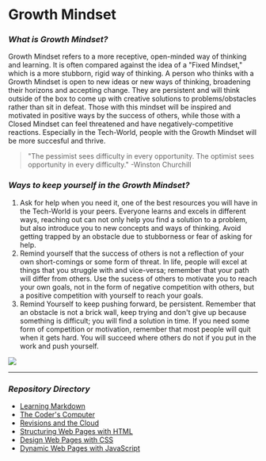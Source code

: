 # Growth Mindset


### ***What is Growth Mindset?***

Growth Mindset refers to a more receptive, open-minded way of thinking and learning. It is often compared against the idea of a "Fixed Mindset," which is a more stubborn, rigid way of thinking. A person who thinks with a Growth Mindset is open to new ideas or new ways of thinking, broadening their horizons and accepting change.  They are persistent and will think outside of the box to come up with creative solutions to problems/obstacles rather than sit in defeat. Those with this mindset will be inspired and motivated in positive ways by the success of others, while those with a Closed Mindset can feel threatened and have negatively-competitive reactions. Especially in the Tech-World, people with the Growth Mindset will be more succesful and thrive.


> "The pessimist sees difficulty in every opportunity. The optimist sees opportunity in every difficulty." -Winston Churchill


### ***Ways to keep yourself in the Growth Mindset?***

1. Ask for help when you need it, one of the best resources you will have in the Tech-World is your peers. Everyone learns and excels in different ways, reaching out can not only help you find a solution to a problem, but also introduce you to new concepts and ways of thinking. Avoid getting trapped by an obstacle due to stubborness or fear of asking for help.
2. Remind yourself that the success of others is not a reflection of your own short-comings or some form of threat. In life, people will excel at things that you struggle with and vice-versa; remember that your path will differ from others. Use the sucess of others to motivate you to reach your own goals, not in the form of negative competition with others, but a positive competition with yourself to reach your goals.
3. Remind Yourself to keep pushing forward, be persistent. Remember that an obstacle is not a brick wall, keep trying and don't give up because something is difficult; you will find a solution in time. If you need some form of competition or motivation, remember that most people will quit when it gets hard. You will succeed where others do not if you put in the work and push yourself.


![ ](https://quotefancy.com/media/wallpaper/3840x2160/2039525-Carol-S-Dweck-Quote-In-a-growth-mindset-challenges-are-exciting.jpg)

*********

### ***Repository Directory***

- [Learning Markdown](https://burban7.github.io/Reading-Notes/reading01-notes)
- [The Coder's Computer](https://burban7.github.io/Reading-Notes/reading02-notes)
- [Revisions and the Cloud](https://burban7.github.io/Reading-Notes/reading03-notes)
- [Structuring Web Pages with HTML](https://burban7.github.io/Reading-Notes/reading04-notes)
- [Design Web Pages with CSS](https://burban7.github.io/Reading-Notes/reading05-notes)
- [Dynamic Web Pages with JavaScript](https://burban7.github.io/Reading-Notes/reading06-notes)
